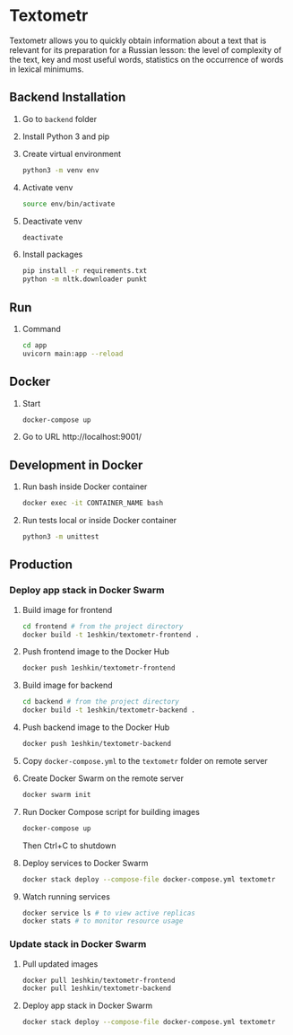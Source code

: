 # Textometr
Textometr allows you to quickly obtain information about a text that is relevant for its preparation for a Russian lesson: the level of complexity of the text, key and most useful words, statistics on the occurrence of words in lexical minimums.

## Backend Installation
1. Go to `backend` folder

2. Install Python 3 and pip

3. Create virtual environment
   ```bash
   python3 -m venv env
   ```

4. Activate venv
   ```bash
   source env/bin/activate
   ```

5. Deactivate venv
   ```bash
   deactivate
   ```

6. Install packages
   ```bash
   pip install -r requirements.txt
   python -m nltk.downloader punkt
   ```

## Run

1. Command
   ```sh
   cd app
   uvicorn main:app --reload
   ```

## Docker

1. Start
   ```bash
   docker-compose up
   ```

2. Go to URL http://localhost:9001/

## Development in Docker

1. Run bash inside Docker container
   ```bash
   docker exec -it CONTAINER_NAME bash
   ```

2. Run tests local or inside Docker container
   ```bash
   python3 -m unittest
   ```
## Production

### Deploy app stack in Docker Swarm

1. Build image for frontend
   ```bash
   cd frontend # from the project directory
   docker build -t 1eshkin/textometr-frontend .
   ```   
2. Push frontend image to the Docker Hub
   ```bash
   docker push 1eshkin/textometr-frontend
   ```
3. Build image for backend
   ```bash
   cd backend # from the project directory
   docker build -t 1eshkin/textometr-backend .
   ```
4. Push backend image to the Docker Hub
   ```bash
   docker push 1eshkin/textometr-backend
   ```
5. Copy `docker-compose.yml` to the `textometr` folder on remote server

6. Create Docker Swarm on the remote server
   ```bash
   docker swarm init
   ```
7. Run Docker Compose script for building images
   ```bash
   docker-compose up
   ```
   Then Ctrl+C to shutdown
8. Deploy services to Docker Swarm
   ```bash
   docker stack deploy --compose-file docker-compose.yml textometr
   ```
9. Watch running services
   ```bash
   docker service ls # to view active replicas
   docker stats # to monitor resource usage
   ```
### Update stack in Docker Swarm

1. Pull updated images
   ```bash
   docker pull 1eshkin/textometr-frontend
   docker pull 1eshkin/textometr-backend
   ```

2. Deploy app stack in Docker Swarm
   ```bash
   docker stack deploy --compose-file docker-compose.yml textometr
   ```

